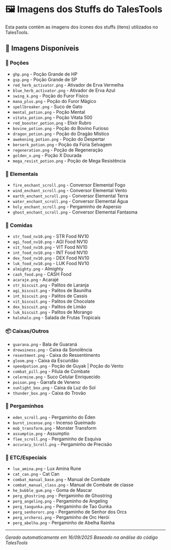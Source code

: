 # 🖼️ Imagens dos Stuffs do TalesTools

Esta pasta contém as imagens dos ícones dos stuffs (itens) utilizados no TalesTools.


## 📁 Imagens Disponíveis

### 🧪 Poções
- `ghp.png` - Poção Grande de HP
- `gsp.png` - Poção Grande de SP
- `red_herb_activator.png` - Ativador de Erva Vermelha
- `blue_herb_activator.png` - Ativador de Erva Azul
- `swing_k.png` - Poção do Furor Físico
- `mana_plus.png` - Poção do Furor Mágico
- `spellbreaker.png` - Suco de Gato
- `mental_potion.png` - Poção Mental
- `vitata_potion.png` - Poção Vitata 500
- `red_booster_potion.png` - Elixir Rubro
- `bovine_potion.png` - Poção do Bovino Furioso
- `dragon_potion.png` - Poção do Dragão Místico
- `awakening_potion.png` - Poção do Despertar
- `berserk_potion.png` - Poção da Fúria Selvagem
- `regeneration.png` - Poção de Regeneração
- `golden_x.png` - Poção X Dourada
- `mega_resist_potion.png` - Poção de Mega Resistência

### 🌟 Elementais
- `fire_enchant_scroll.png` - Conversor Elemental Fogo
- `wind_enchant_scroll.png` - Conversor Elemental Vento
- `earth_enchant_scroll.png` - Conversor Elemental Terra
- `water_enchant_scroll.png` - Conversor Elemental Água
- `holy_enchant_scroll.png` - Pergaminho de Aspersio
- `ghost_enchant_scroll.png` - Conversor Elemental Fantasma

### 🍖 Comidas
- `str_food_nv10.png` - STR Food NV10
- `agi_food_nv10.png` - AGI Food NV10
- `vit_food_nv10.png` - VIT Food NV10
- `int_food_nv10.png` - INT Food NV10
- `dex_food_nv10.png` - DEX Food NV10
- `luk_food_nv10.png` - LUK Food NV10
- `almighty.png` - Almighty
- `cash_food.png` - CASH Food
- `acaraje.png` - Acarajé
- `str_biscuit.png` - Palitos de Laranja
- `agi_biscuit.png` - Palitos de Baunilha
- `int_biscuit.png` - Palitos de Cassis
- `vit_biscuit.png` - Palitos de Chocolate
- `dex_biscuit.png` - Palitos de Limão
- `luk_biscuit.png` - Palitos de Morango
- `halohalo.png` - Salada de Frutas Tropicais

### 📦 Caixas/Outros
- `guarana.png` - Bala de Guaraná
- `drowsiness.png` - Caixa da Sonolência
- `resentment.png` - Caixa do Ressentimento
- `gloom.png` - Caixa da Escuridão
- `speedpotion.png` - Poção de Guyak | Poção do Vento
- `combat_pill.png` - Pílula de Combate
- `celermine.png` - Suco Celular Enriquecido
- `poison.png` - Garrafa de Veneno
- `sunlight_box.png` - Caixa da Luz do Sol
- `thunder_box.png` - Caixa do Trovão

### 📜 Pergaminhos
- `eden_scroll.png` - Pergaminho do Éden
- `burnt_incense.png` - Incenso Queimado
- `mob_transform.png` - Monster Transform
- `assumptio.png` - Assumptio
- `flee_scroll.png` - Pergaminho de Esquiva
- `accuracy_Scroll.png` - Pergaminho de Precisão

### 🎲 ETC/Especiais
- `lux_amina.png` - Lux Amina Rune
- `cat_can.png` - Cat Can
- `combat_manual_base.png` - Manual de Combate
- `combat_manual_class.png` - Manual de Combate de classe
- `he_bubble_gum.png` - Goma de Mascar
- `perg_ghostring.png` - Pergaminho de Ghostring
- `perg_angeling.png` - Pergaminho de Angeling
- `perg_taogunka.png` - Pergaminho de Tao Gunka
- `perg_senhororc.png` - Pergaminho de Senhor dos Orcs
- `perg_orcheroi.png` - Pergaminho de Orc Herói
- `perg_abelha.png` - Pergaminho de Abelha Rainha

---

*Gerado automaticamente em 16/09/2025*
*Baseado na análise do código TalesTools*